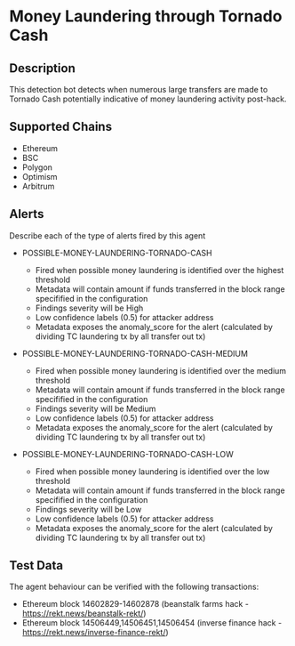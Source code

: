 # Money Laundering through Tornado Cash

## Description

This detection bot detects when numerous large transfers are made to Tornado Cash potentially indicative of money laundering activity post-hack.

## Supported Chains

- Ethereum
- BSC
- Polygon
- Optimism
- Arbitrum

## Alerts

Describe each of the type of alerts fired by this agent

- POSSIBLE-MONEY-LAUNDERING-TORNADO-CASH

  - Fired when possible money laundering is identified over the highest threshold
  - Metadata will contain amount if funds transferred in the block range specifified in the configuration
  - Findings severity will be High
  - Low confidence labels (0.5) for attacker address
  - Metadata exposes the anomaly_score for the alert (calculated by dividing TC laundering tx by all transfer out tx)

- POSSIBLE-MONEY-LAUNDERING-TORNADO-CASH-MEDIUM

  - Fired when possible money laundering is identified over the medium threshold
  - Metadata will contain amount if funds transferred in the block range specifified in the configuration
  - Findings severity will be Medium
  - Low confidence labels (0.5) for attacker address
  - Metadata exposes the anomaly_score for the alert (calculated by dividing TC laundering tx by all transfer out tx)

- POSSIBLE-MONEY-LAUNDERING-TORNADO-CASH-LOW
  - Fired when possible money laundering is identified over the low threshold
  - Metadata will contain amount if funds transferred in the block range specifified in the configuration
  - Findings severity will be Low
  - Low confidence labels (0.5) for attacker address
  - Metadata exposes the anomaly_score for the alert (calculated by dividing TC laundering tx by all transfer out tx)

## Test Data

The agent behaviour can be verified with the following transactions:

- Ethereum block 14602829-14602878 (beanstalk farms hack - https://rekt.news/beanstalk-rekt/)
- Ethereum block 14506449,14506451,14506454 (inverse finance hack - https://rekt.news/inverse-finance-rekt/)
